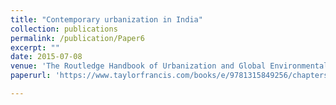 ```yaml
---
title: "Contemporary urbanization in India"
collection: publications
permalink: /publication/Paper6
excerpt: ""
date: 2015-07-08
venue: 'The Routledge Handbook of Urbanization and Global Environmental Change'
paperurl: 'https://www.taylorfrancis.com/books/e/9781315849256/chapters/10.4324/9781315849256-15'

---
```

